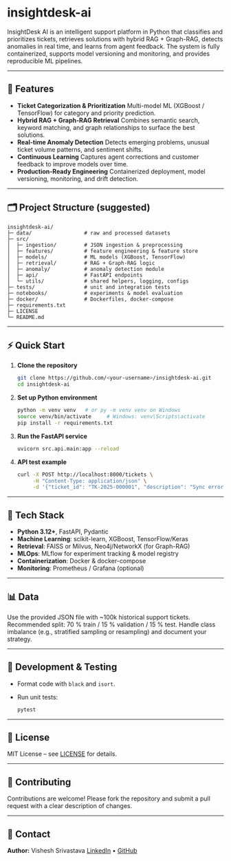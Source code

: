 # insightdesk-ai

InsightDesk AI is an intelligent support platform in Python that classifies and prioritizes tickets, retrieves solutions with hybrid RAG + Graph-RAG, detects anomalies in real time, and learns from agent feedback. The system is fully containerized, supports model versioning and monitoring, and provides reproducible ML pipelines.

---

## 🚀 Features

* **Ticket Categorization & Prioritization**
  Multi-model ML (XGBoost / TensorFlow) for category and priority prediction.
* **Hybrid RAG + Graph-RAG Retrieval**
  Combines semantic search, keyword matching, and graph relationships to surface the best solutions.
* **Real-time Anomaly Detection**
  Detects emerging problems, unusual ticket volume patterns, and sentiment shifts.
* **Continuous Learning**
  Captures agent corrections and customer feedback to improve models over time.
* **Production-Ready Engineering**
  Containerized deployment, model versioning, monitoring, and drift detection.

---

## 🗂 Project Structure (suggested)

```
insightdesk-ai/
├─ data/                 # raw and processed datasets
├─ src/
│  ├─ ingestion/         # JSON ingestion & preprocessing
│  ├─ features/          # feature engineering & feature store
│  ├─ models/            # ML models (XGBoost, TensorFlow)
│  ├─ retrieval/         # RAG + Graph-RAG logic
│  ├─ anomaly/           # anomaly detection module
│  ├─ api/               # FastAPI endpoints
│  └─ utils/             # shared helpers, logging, configs
├─ tests/                # unit and integration tests
├─ notebooks/            # experiments & model evaluation
├─ docker/               # Dockerfiles, docker-compose
├─ requirements.txt
├─ LICENSE
└─ README.md
```

---

## ⚡ Quick Start

1. **Clone the repository**

   ```bash
   git clone https://github.com/<your-username>/insightdesk-ai.git
   cd insightdesk-ai
   ```

2. **Set up Python environment**

   ```bash
   python -m venv venv   # or py -m venv venv on Windows
   source venv/bin/activate     # Windows: venv\Scripts\activate
   pip install -r requirements.txt
   ```

3. **Run the FastAPI service**

   ```bash
   uvicorn src.api.main:app --reload
   ```

4. **API test example**

   ```bash
   curl -X POST http://localhost:8000/tickets \
        -H "Content-Type: application/json" \
        -d '{"ticket_id": "TK-2025-000001", "description": "Sync error ..."}'
   ```

---

## 🧰 Tech Stack

* **Python 3.12+**, FastAPI, Pydantic
* **Machine Learning**: scikit-learn, XGBoost, TensorFlow/Keras
* **Retrieval**: FAISS or Milvus, Neo4j/NetworkX (for Graph-RAG)
* **MLOps**: MLflow for experiment tracking & model registry
* **Containerization**: Docker & docker-compose
* **Monitoring**: Prometheus / Grafana (optional)

---

## 📊 Data

Use the provided JSON file with ~100k historical support tickets.
Recommended split: 70 % train / 15 % validation / 15 % test.
Handle class imbalance (e.g., stratified sampling or resampling) and document your strategy.

---

## 🧪 Development & Testing

* Format code with `black` and `isort`.
* Run unit tests:

  ```bash
  pytest
  ```

---

## 📄 License

MIT License – see [LICENSE](LICENSE) for details.

---

## 🤝 Contributing

Contributions are welcome!
Please fork the repository and submit a pull request with a clear description of changes.

---

## 📧 Contact

**Author:** Vishesh Srivastava
[LinkedIn](https://linkedin.com/in/iamvisheshsrivastava) • [GitHub](https://github.com/iamvisheshsrivastava)
